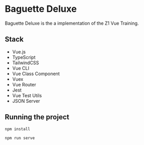 # Baguette Deluxe

Baguette Deluxe is the a implementation of the Z1 Vue Training.

## Stack

- Vue.js
- TypeScript
- TailwindCSS
- Vue CLI
- Vue Class Component
- Vuex
- Vue Router
- Jest
- Vue Test Utils
- JSON Server

## Running the project

```
npm install
```

```
npm run serve
```
